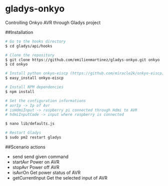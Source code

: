 # gladys-onkyo
Controlling Onkyo AVR through Gladys project

##Installation
```bash
# Go to the hooks directory
$ cd gladys/api/hooks

# Clone the repository
$ git clone https://github.com/emilienmartinez/gladys-onkyo.git onkyo
$ cd onkyo

# Install python onkyo-eiscp (https://github.com/miracle2k/onkyo-eiscp)
$ easy_install onkyo-eiscp

# Install NPM dependencies
$ npm install

# Set the configuration informations
# avrIp -> Ip of Avr
# isHdmiInput -> raspberry pi connected through Hdmi to AVR
# hdmiInputCode -> input where raspberry is connected

$ nano lib/defaults.js

# Restart Gladys
$ sudo pm2 restart gladys
```

##Scenario actions
* send  send given command
* startAvr  Power on AVR
* stopAvr  Power off AVR
* isAvrOn  Get power status of AVR
* getCurrentInput  Get the selected input of AVR
